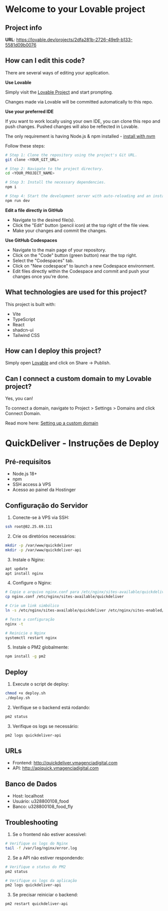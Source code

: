 # Welcome to your Lovable project

## Project info

**URL**: https://lovable.dev/projects/2dfa281b-2726-49e9-b133-5581d09b0076

## How can I edit this code?

There are several ways of editing your application.

**Use Lovable**

Simply visit the [Lovable Project](https://lovable.dev/projects/2dfa281b-2726-49e9-b133-5581d09b0076) and start prompting.

Changes made via Lovable will be committed automatically to this repo.

**Use your preferred IDE**

If you want to work locally using your own IDE, you can clone this repo and push changes. Pushed changes will also be reflected in Lovable.

The only requirement is having Node.js & npm installed - [install with nvm](https://github.com/nvm-sh/nvm#installing-and-updating)

Follow these steps:

```sh
# Step 1: Clone the repository using the project's Git URL.
git clone <YOUR_GIT_URL>

# Step 2: Navigate to the project directory.
cd <YOUR_PROJECT_NAME>

# Step 3: Install the necessary dependencies.
npm i

# Step 4: Start the development server with auto-reloading and an instant preview.
npm run dev
```

**Edit a file directly in GitHub**

- Navigate to the desired file(s).
- Click the "Edit" button (pencil icon) at the top right of the file view.
- Make your changes and commit the changes.

**Use GitHub Codespaces**

- Navigate to the main page of your repository.
- Click on the "Code" button (green button) near the top right.
- Select the "Codespaces" tab.
- Click on "New codespace" to launch a new Codespace environment.
- Edit files directly within the Codespace and commit and push your changes once you're done.

## What technologies are used for this project?

This project is built with:

- Vite
- TypeScript
- React
- shadcn-ui
- Tailwind CSS

## How can I deploy this project?

Simply open [Lovable](https://lovable.dev/projects/2dfa281b-2726-49e9-b133-5581d09b0076) and click on Share -> Publish.

## Can I connect a custom domain to my Lovable project?

Yes, you can!

To connect a domain, navigate to Project > Settings > Domains and click Connect Domain.

Read more here: [Setting up a custom domain](https://docs.lovable.dev/tips-tricks/custom-domain#step-by-step-guide)

# QuickDeliver - Instruções de Deploy

## Pré-requisitos
- Node.js 18+
- npm
- SSH access à VPS
- Acesso ao painel da Hostinger

## Configuração do Servidor

1. Conecte-se à VPS via SSH:
```bash
ssh root@82.25.69.111
```

2. Crie os diretórios necessários:
```bash
mkdir -p /var/www/quickdeliver
mkdir -p /var/www/quickdeliver-api
```

3. Instale o Nginx:
```bash
apt update
apt install nginx
```

4. Configure o Nginx:
```bash
# Copie o arquivo nginx.conf para /etc/nginx/sites-available/quickdeliver
cp nginx.conf /etc/nginx/sites-available/quickdeliver

# Crie um link simbólico
ln -s /etc/nginx/sites-available/quickdeliver /etc/nginx/sites-enabled/

# Teste a configuração
nginx -t

# Reinicie o Nginx
systemctl restart nginx
```

5. Instale o PM2 globalmente:
```bash
npm install -g pm2
```

## Deploy

1. Execute o script de deploy:
```bash
chmod +x deploy.sh
./deploy.sh
```

2. Verifique se o backend está rodando:
```bash
pm2 status
```

3. Verifique os logs se necessário:
```bash
pm2 logs quickdeliver-api
```

## URLs
- Frontend: http://quickdeliver.vmagenciadigital.com
- API: http://apiquick.vmagenciadigital.com

## Banco de Dados
- Host: localhost
- Usuário: u328800108_food
- Banco: u328800108_food_fly

## Troubleshooting

1. Se o frontend não estiver acessível:
```bash
# Verifique os logs do Nginx
tail -f /var/log/nginx/error.log
```

2. Se a API não estiver respondendo:
```bash
# Verifique o status do PM2
pm2 status

# Verifique os logs da aplicação
pm2 logs quickdeliver-api
```

3. Se precisar reiniciar o backend:
```bash
pm2 restart quickdeliver-api
```
